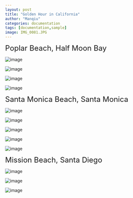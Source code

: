 ```yaml
---
layout: post
title: "Golden Hour in California"
author: "Manqiu"
categories: documentation
tags: [documentation,sample]
image: IMG_0081.JPG
---
```


<span style="font-size:24px;">Poplar Beach, Half Moon Bay</span> 

![image](/photo/assets/img/hmb1.JPG)

![image](/photo/assets/img/hmb2.JPG)

![image](/photo/assets/img/hmb3.JPG)

![image](/photo/assets/img/hmb4.JPG)


<span style="font-size:24px;">Santa Monica Beach, Santa Monica</span> 

![image](/photo/assets/img/la1.jpg)

![image](/photo/assets/img/la2.jpg)

![image](/photo/assets/img/la3.jpg)

![image](/photo/assets/img/la4.jpg)

![image](/photo/assets/img/la5.jpg)


<span style="font-size:24px;">Mission Beach, Santa Diego</span>

![image](/photo/assets/img/sd1.jpg)

![image](/photo/assets/img/sd2.jpg)

![image](/photo/assets/img/sd3.jpg)


